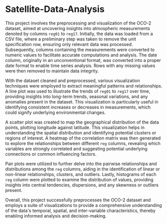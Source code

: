 # Satellite-Data-Analysis
This project involves the preprocessing and visualization of the OCO-2 dataset, aimed at uncovering insights into atmospheric measurements denoted by columns `reg01` to `reg17`. Initially, the data was loaded from a CSV file, where a preliminary step was taken to remove the unit specification row, ensuring only relevant data was processed. Subsequently, columns containing the measurements were converted to numeric values to facilitate accurate computations and analysis. The date column, originally in an unconventional format, was converted into a proper date format to enable time series analysis. Rows with any missing values were then removed to maintain data integrity.

With the dataset cleaned and preprocessed, various visualization techniques were employed to extract meaningful patterns and relationships. A line plot was used to illustrate the trends of `reg01` to `reg17` over time, providing insights into long-term trends, seasonal variations, and any anomalies present in the dataset. This visualization is particularly useful in identifying consistent increases or decreases in measurements, which could signify underlying environmental changes. 

A scatter plot was created to map the geographical distribution of the data points, plotting longitude against latitude. This visualization helps in understanding the spatial distribution and identifying potential clusters or regions of interest. A heatmap of the correlation matrix was then generated to explore the relationships between different `reg` columns, revealing which variables are strongly correlated and suggesting potential underlying connections or common influencing factors. 

Pair plots were utilized to further delve into the pairwise relationships and distributions among the `reg` columns, aiding in the identification of linear or non-linear relationships, clusters, and outliers. Lastly, histograms of each `reg` column were plotted to examine the distribution of values, providing insights into central tendencies, dispersions, and any skewness or outliers present. 

Overall, this project successfully preprocesses the OCO-2 dataset and employs a suite of visualizations to provide a comprehensive understanding of the data's temporal, spatial, and inter-variable characteristics, thereby enabling informed analysis and decision-making.
